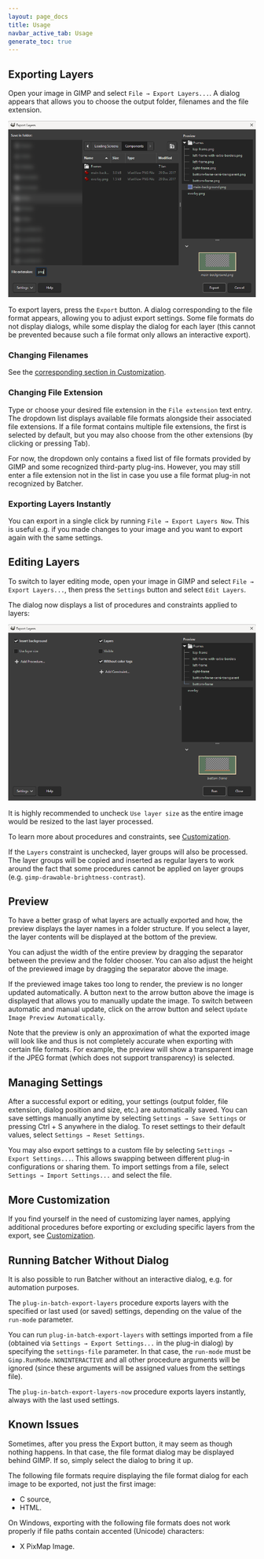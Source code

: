 ```yaml
---
layout: page_docs
title: Usage
navbar_active_tab: Usage
generate_toc: true
---
```


## Exporting Layers

Open your image in GIMP and select `File → Export Layers...`.
A dialog appears that allows you to choose the output folder, filenames and the file extension.

![Dialog of Export Layers](../images/screenshot_dialog_export_layers.png)

To export layers, press the `Export` button.
A dialog corresponding to the file format appears, allowing you to adjust export settings.
Some file formats do not display dialogs, while some display the dialog for each layer (this cannot be prevented because such a file format only allows an interactive export).


### Changing Filenames

See the [corresponding section in Customization](Customization.md#adjusting-filenames).


### Changing File Extension

Type or choose your desired file extension in the `File extension` text entry.
The dropdown list displays available file formats alongside their associated file extensions.
If a file format contains multiple file extensions, the first is selected by default, but you may also choose from the other extensions (by clicking or pressing Tab).

For now, the dropdown only contains a fixed list of file formats provided by GIMP and some recognized third-party plug-ins.
However, you may still enter a file extension not in the list in case you use a file format plug-in not recognized by Batcher.


### Exporting Layers Instantly

You can export in a single click by running `File → Export Layers Now`.
This is useful e.g. if you made changes to your image and you want to export again with the same settings.


## Editing Layers

To switch to layer editing mode, open your image in GIMP and select `File → Export Layers...`, then press the `Settings` button and select `Edit Layers`.

The dialog now displays a list of procedures and constraints applied to layers:

![Dialog of Export Layers when editing layers](../images/screenshot_dialog_edit_layers.png)

It is highly recommended to uncheck `Use layer size` as the entire image would be resized to the last layer processed.

To learn more about procedures and constraints, see [Customization](Customization.md).

If the `Layers` constraint is unchecked, layer groups will also be processed. The layer groups will be copied and inserted as regular layers to work around the fact that some procedures cannot be applied on layer groups (e.g. `gimp-drawable-brightness-contrast`).


## Preview

To have a better grasp of what layers are actually exported and how, the preview displays the layer names in a folder structure.
If you select a layer, the layer contents will be displayed at the bottom of the preview.

You can adjust the width of the entire preview by dragging the separator between the preview and the folder chooser.
You can also adjust the height of the previewed image by dragging the separator above the image.

If the previewed image takes too long to render, the preview is no longer updated automatically.
A button next to the arrow button above the image is displayed that allows you to manually update the image.
To switch between automatic and manual update, click on the arrow button and select `Update Image Preview Automatically`.

Note that the preview is only an approximation of what the exported image will look like and thus is not completely accurate when exporting with certain file formats.
For example, the preview will show a transparent image if the JPEG format (which does not support transparency) is selected.


## Managing Settings

After a successful export or editing, your settings (output folder, file extension, dialog position and size, etc.) are automatically saved.
You can save settings manually anytime by selecting `Settings → Save Settings` or pressing Ctrl + S anywhere in the dialog.
To reset settings to their default values, select `Settings → Reset Settings`.

You may also export settings to a custom file by selecting `Settings → Export Settings...`.
This allows swapping between different plug-in configurations or sharing them.
To import settings from a file, select `Settings → Import Settings...` and select the file.


## More Customization

If you find yourself in the need of customizing layer names, applying additional procedures before exporting or excluding specific layers from the export, see [Customization](Customization.md).


## Running Batcher Without Dialog

It is also possible to run Batcher without an interactive dialog, e.g. for automation purposes.

The `plug-in-batch-export-layers` procedure exports layers with the specified or last used (or saved) settings, depending on the value of the `run-mode` parameter.

You can run `plug-in-batch-export-layers` with settings imported from a file (obtained via `Settings → Export Settings...` in the plug-in dialog) by specifying the `settings-file` parameter. In that case, the `run-mode` must be `Gimp.RunMode.NONINTERACTIVE` and all other procedure arguments will be ignored (since these arguments will be assigned values from the settings file).

The `plug-in-batch-export-layers-now` procedure exports layers instantly, always with the last used settings.


## Known Issues

Sometimes, after you press the Export button, it may seem as though nothing happens.
In that case, the file format dialog may be displayed behind GIMP. If so, simply select the dialog to bring it up.

The following file formats require displaying the file format dialog for each image to be exported, not just the first image:
* C source,
* HTML.

On Windows, exporting with the following file formats does not work properly if file paths contain accented (Unicode) characters:
* X PixMap Image.
